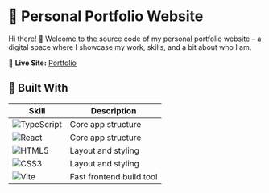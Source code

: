 # 🚀 Personal Portfolio Website

Hi there! 👋 Welcome to the source code of my personal portfolio website – a digital space where I showcase my work, skills, and a bit about who I am.

🔗 **Live Site:** [Portfolio](https://vaibhav-bhagat.vercel.app/) 

## 🧰 Built With

| Skill | Description |
|---|---|
| ![TypeScript](https://img.shields.io/badge/TypeScript-007ACC?style=for-the-badge&logo=typescript&logoColor=white) | Core app structure |
| ![React](https://img.shields.io/badge/React-61DAFB?style=for-the-badge&logo=react&logoColor=white) | Core app structure |
| ![HTML5](https://img.shields.io/badge/HTML5-E34F26?style=for-the-badge&logo=html5&logoColor=white) | Layout and styling |
| ![CSS3](https://img.shields.io/badge/CSS3-1572B6?style=for-the-badge&logo=css3&logoColor=white) | Layout and styling |
| ![Vite](https://img.shields.io/badge/Vite-646CFF?style=for-the-badge&logo=vite&logoColor=white) | Fast frontend build tool |


